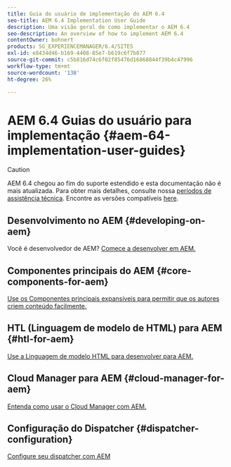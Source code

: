 ```yaml
---
title: Guia do usuário de implementação do AEM 6.4
seo-title: AEM 6.4 Implementation User Guide
description: Uma visão geral de como implementar o AEM 6.4
seo-description: An overview of how to implement AEM 6.4
contentOwner: bohnert
products: SG_EXPERIENCEMANAGER/6.4/SITES
exl-id: e8434d46-b169-4408-85e7-b619c6f7b877
source-git-commit: c5b816d74c6f02f85476d16868844f39b4c47996
workflow-type: tm+mt
source-wordcount: '138'
ht-degree: 26%

---
```


# AEM 6.4 Guias do usuário para implementação {#aem-64-implementation-user-guides}

>[!CAUTION]
>
>AEM 6.4 chegou ao fim do suporte estendido e esta documentação não é mais atualizada. Para obter mais detalhes, consulte nossa [períodos de assistência técnica](https://helpx.adobe.com/br/support/programs/eol-matrix.html). Encontre as versões compatíveis [here](https://experienceleague.adobe.com/docs/).

## Desenvolvimento no AEM {#developing-on-aem}

Você é desenvolvedor de AEM? [Comece a desenvolver em AEM.](/help/sites-developing/home.md)

## Componentes principais do AEM {#core-components-for-aem}

[Use os Componentes principais expansíveis para permitir que os autores criem conteúdo facilmente.](https://experienceleague.adobe.com/docs/experience-manager-core-components/using/introduction.html?lang=pt-BR)

## HTL (Linguagem de modelo de HTML) para AEM {#htl-for-aem}

[Use a Linguagem de modelo HTML para desenvolver para AEM.](https://experienceleague.adobe.com/docs/experience-manager-htl/using/overview.html?lang=pt-BR)

## Cloud Manager para AEM {#cloud-manager-for-aem}

[Entenda como usar o Cloud Manager com AEM.](https://experienceleague.adobe.com/docs/experience-manager-cloud-manager/using/introduction-to-cloud-manager.html?lang=en)

## Configuração do Dispatcher {#dispatcher-configuration}

[Configure seu dispatcher com AEM](https://experienceleague.adobe.com/docs/experience-manager-dispatcher/using/dispatcher.html?lang=pt-BR)
